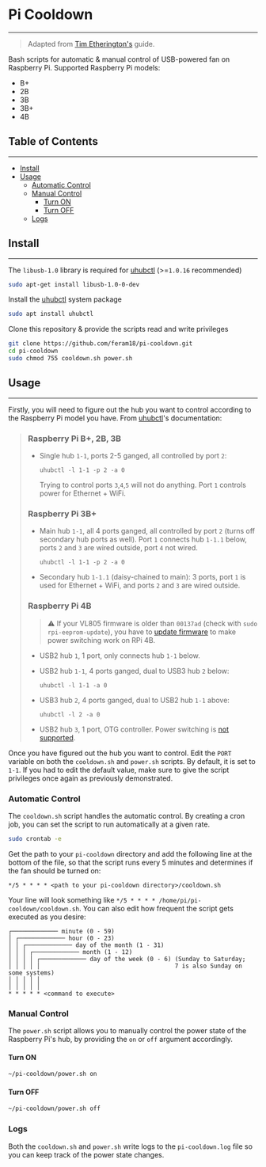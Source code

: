 # Pi Cooldown
***
> Adapted from [Tim Etherington's](http://www.byfarthersteps.com/6802/) guide.

Bash scripts for automatic & manual control of USB-powered fan on Raspberry Pi. Supported Raspberry Pi models:
- B+
- 2B
- 3B
- 3B+
- 4B

## Table of Contents
***
- [Install](#install)
- [Usage](#usage)
  - [Automatic Control](#automatic-control)
  - [Manual Control](#manual-control)
    - [Turn ON](#turn-on)
    - [Turn OFF](#turn-off)
  - [Logs](#logs)

## Install
***

The `libusb-1.0` library is required for [uhubctl] (>=`1.0.16` recommended)

```sh
sudo apt-get install libusb-1.0-0-dev
```

Install the [uhubctl] system package

```sh
sudo apt install uhubctl
```

Clone this repository & provide the scripts read and write privileges

```sh
git clone https://github.com/feram18/pi-cooldown.git
cd pi-cooldown
sudo chmod 755 cooldown.sh power.sh
```

## Usage
***

Firstly, you will need to figure out the hub you want to control according to the Raspberry Pi model you have. 
From [uhubctl]'s documentation:
> ### Raspberry Pi B+, 2B, 3B
>
>  * Single hub `1-1`, ports 2-5 ganged, all controlled by port `2`:
>
>        uhubctl -l 1-1 -p 2 -a 0
>
>    Trying to control ports `3`,`4`,`5` will not do anything.
>    Port `1` controls power for Ethernet + WiFi.
>
> ### Raspberry Pi 3B+
>
>  * Main hub `1-1`, all 4 ports ganged, all controlled by port `2` (turns off secondary hub ports as well).
>    Port `1` connects hub `1-1.1` below, ports `2` and `3` are wired outside, port `4` not wired.
>
>        uhubctl -l 1-1 -p 2 -a 0
>
>  * Secondary hub `1-1.1` (daisy-chained to main): 3 ports,
>    port `1` is used for Ethernet + WiFi, and ports `2` and `3` are wired outside.
>
>
> ### Raspberry Pi 4B
>
> > :warning: If your VL805 firmware is older than `00137ad` (check with `sudo rpi-eeprom-update`), you have to 
> [update firmware](https://www.raspberrypi.org/documentation/hardware/raspberrypi/booteeprom.md) to make power 
> switching work on RPi 4B.
>
>  * USB2 hub `1`, 1 port, only connects hub `1-1` below.
>
>  * USB2 hub `1-1`, 4 ports ganged, dual to USB3 hub `2` below:
>
>        uhubctl -l 1-1 -a 0
>
>  * USB3 hub `2`, 4 ports ganged, dual to USB2 hub `1-1` above:
>
>        uhubctl -l 2 -a 0
>
>  * USB2 hub `3`, 1 port, OTG controller. Power switching is [not supported](https://git.io/JUc5Q).

Once you have figured out the hub you want to control. Edit the `PORT` variable on both the `cooldown.sh` and `power.sh` 
scripts. By default, it is set to `1-1`. If you had to edit the default value, make sure to give the script privileges 
once again as previously demonstrated.

### Automatic Control

The `cooldown.sh` script handles the automatic control. By creating a cron job, you can set the script to run 
automatically at a given rate.

```sh
sudo crontab -e
```

Get the path to your `pi-cooldown` directory and add the following line at the bottom of the file, so that the script 
runs every 5 minutes and determines if the fan should be turned on:

`*/5 * * * * <path to your pi-cooldown directory>/cooldown.sh`

Your line will look something like `*/5 * * * * /home/pi/pi-cooldown/cooldown.sh`. You can also edit how frequent the 
script gets executed as you desire:

```
┌───────────── minute (0 - 59)
│ ┌───────────── hour (0 - 23)
│ │ ┌───────────── day of the month (1 - 31)
│ │ │ ┌───────────── month (1 - 12)
│ │ │ │ ┌───────────── day of the week (0 - 6) (Sunday to Saturday;
│ │ │ │ │                                      7 is also Sunday on some systems)
│ │ │ │ │
│ │ │ │ │
* * * * * <command to execute>
```

### Manual Control

The `power.sh` script allows you to manually control the power state of the Raspberry Pi's hub, by providing the `on` 
or `off` argument accordingly.

#### Turn ON

```sh
~/pi-cooldown/power.sh on
```

#### Turn OFF

```sh
~/pi-cooldown/power.sh off
```

### Logs

Both the `cooldown.sh` and `power.sh` write logs to the `pi-cooldown.log` file so you can keep track of the power state 
changes.

[uhubctl]: <https://github.com/mvp/uhubctl>
